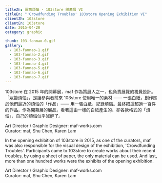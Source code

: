```yaml
---
titleZh: 眾籌煩惱 · 103store 開幕展 VI
titleEn: "'Crowdfunding Troubles' 103store Opening Exhibition VI"
clientZh: 103store
clientEn: 103store
date: 2015-04-20
category: graphic

thumb: 103-fannao-0.gif
gallery:
  - 103-fannao-1.gif
  - 103-fannao-2.gif
  - 103-fannao-3.gif
  - 103-fannao-4.gif
  - 103-fannao-5.gif
  - 103-fannao-6.gif
  - 103-fannao-7.gif
---
```


103store 在 2015 年的開幕展，maf 作為策展人之一，也負責展覽的視覺設計。「眾籌煩惱」，是讓參與者前來 103store 使用唯一的素材 —— 一張白紙，創作關於他們最近的煩惱的「作品」—— 用一張白紙，紀錄煩惱。最終把這超過一百件的作品，作為開幕展的展品。看著這由一樣的白紙產生的、卻各款格式的「煩惱」，自己的煩惱似乎減輕了。

Art Director / Graphic Designer: maf-works.com<br/>
Curator: maf, Shu Chen, Karen Lam

<!-- lang -->

In the opening exhibition of 103store in 2015, as one of the curators, maf was also responsible for the visual design of the exhibition, 'Crowdfunding Troubles'. Participants came to 103store to create works about their recent troubles, by using a sheet of paper, the only material can be used. And last, more than one hundred works were the exhibits of the opening exhibition.

Art Director / Graphic Designer: maf-works.com<br/>
Curator: maf, Shu Chen, Karen Lam
